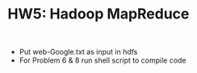 HW5: Hadoop MapReduce
===============================

&nbsp;
&nbsp;

* Put web-Google.txt as input in hdfs
* For Problem 6 & 8 run shell script to compile code